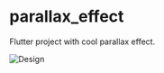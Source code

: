 # parallax_effect

Flutter project with cool parallax effect.

![Design](https://user-images.githubusercontent.com/16286046/56876328-e2647480-6a46-11e9-919e-460ca638d3b4.gif)
